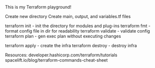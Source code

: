 This is my Terraform playground!

Create new directory
Create main, output, and variables.tf files

terraform init                                  - init the directory for modules and plug-ins
terraform fmt                                   - format config file in dir for readability
terraform validate                              - validate config
terraform plan                                  - gen exec plan without executing changes

terraform apply                                 - create the infra
terraform destroy                               - destroy infra

Resources:
developer.hashicorp.com/terraform/tutorials
spacelift.io/blog/terraform-commands-cheat-sheet
